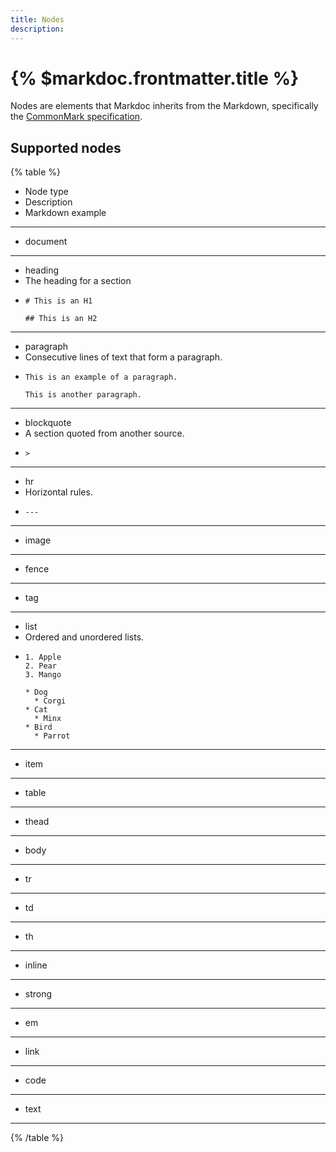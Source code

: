```yaml
---
title: Nodes
description:
---
```


# {% $markdoc.frontmatter.title %}

Nodes are elements that Markdoc inherits from the Markdown, specifically the [CommonMark specification](https://commonmark.org/).

## Supported nodes

{% table %}

- Node type
- Description
- Markdown example

---

- document

---

- heading
- The heading for a section
- ```
  # This is an H1

  ## This is an H2
  ```

---

- paragraph
- Consecutive lines of text that form a paragraph.
- ```
  This is an example of a paragraph.

  This is another paragraph.
  ```

---

- blockquote
- A section quoted from another source.
- ```
  >
  ```

---

- hr
- Horizontal rules.
- ```
  ---
  ```

---

- image

---

- fence

---

- tag

---

- list
- Ordered and unordered lists.
- ```
  1. Apple
  2. Pear
  3. Mango

  * Dog
    * Corgi
  * Cat
    * Minx
  * Bird
    * Parrot
  ```

---

- item

---

- table

---

- thead

---

- body

---

- tr

---

- td

---

- th

---

- inline

---

- strong

---

- em

---

- link

---

- code

---

- text

---

{% /table %}

